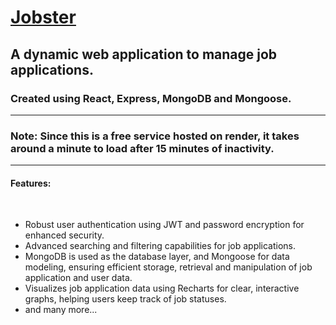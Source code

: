 # <a href="https://jobster-ela7.onrender.com/landing">Jobster</a>
## A dynamic web application to manage job applications.
### Created using React, Express, MongoDB and Mongoose.
<hr />

### Note: Since this is a free service hosted on render, it takes around a minute to load after 15 minutes of inactivity.

<hr />

#### Features:

<br />

<ul>
  <li>
    Robust user authentication using JWT and password encryption for enhanced security.
  </li>
  <li>
    Advanced searching and filtering capabilities for job applications.
  </li>
  <li>
    MongoDB is used as the database layer, and Mongoose for data modeling, ensuring efficient storage, retrieval and manipulation of job application and user data.
  </li>
  <li>
  Visualizes job application data using Recharts for clear, interactive graphs, helping users keep track of job statuses.
  </li>
  <li>
    and many more...
  </li>
</ul>


